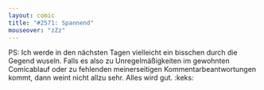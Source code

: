 ```yaml
---
layout: comic
title: "#2571: Spannend"
mouseover: "zZz"
---
```


PS:
Ich werde in den nächsten Tagen vielleicht ein bisschen durch die Gegend wuseln.
Falls es also zu Unregelmäßigkeiten im gewohnten Comicablauf oder zu fehlenden meinerseitigen Kommentarbeantwortungen kommt, dann weint nicht allzu sehr. 
Alles wird gut.
:keks:
